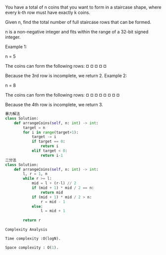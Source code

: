 You have a total of n coins that you want to form in a staircase shape, where every k-th row must have exactly k coins.

Given n, find the total number of full staircase rows that can be formed.

n is a non-negative integer and fits within the range of a 32-bit signed integer.

Example 1:

n = 5

The coins can form the following rows:
¤
¤ ¤
¤ ¤

Because the 3rd row is incomplete, we return 2.
Example 2:

n = 8

The coins can form the following rows:
¤
¤ ¤
¤ ¤ ¤
¤ ¤

Because the 4th row is incomplete, we return 3.

```Python
暴力解法
class Solution:
    def arrangeCoins(self, n: int) -> int:
        target = n
        for i in range(target+1):
            target -= i
            if target == 0:
                return i
            elif target < 0:
                return i-1
二分法        
class Solution:
    def arrangeCoins(self, n: int) -> int:
        l, r = 1, n
        while r >= l:
            mid = l + (r-l) // 2
            if (mid + 1) * mid / 2 == n:
                return mid
            if (mid + 1) * mid / 2 > n:
                r = mid - 1
            else:
                l = mid + 1
        
        return r
        
Complexity Analysis

Time complexity :O(logN).

Space complexity : O(1).

```
